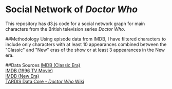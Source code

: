 # Social Network of *Doctor Who*
This repository has d3.js code for a social network graph for main characters from the British television series *Doctor Who*.

##Methodology
Using episode data from IMDB, I have filtered characters to include only characters with at least 10 appearances combined between the "Classic" and "New" eras of the show or at least 3 appearances in the New era.

##Data Sources
[IMDB (Classic Era)](https://www.imdb.com/title/tt0056751/)  
[IMDB (1996 TV Movie)](https://www.imdb.com/title/tt0116118)  
[IMDB (New Era)](https://www.imdb.com/title/tt0436992)  
[TARDIS Data Core - *Doctor Who* Wiki](https://tardis.fandom.com/wiki/Doctor_Who_Wiki)  
